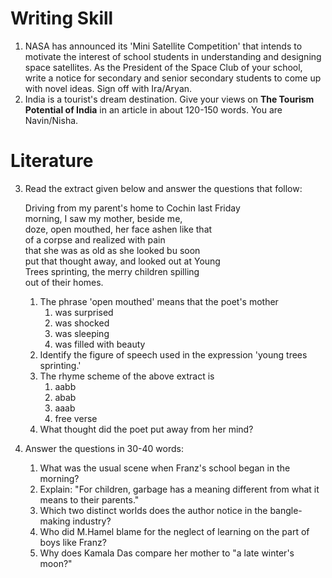 # Writing Skill 

1. NASA has announced its 'Mini Satellite Competition' that intends to motivate the interest of school students in understanding and designing space satellites. As the President of the Space Club of your school, write a notice for secondary and senior secondary students to come up with novel ideas. Sign off with Ira/Aryan. 
2. India is a tourist's dream destination. Give your views on **The Tourism Potential of India** in an article in about 120-150 words. You are Navin/Nisha.

# Literature 

3. Read the extract given below and answer the questions that follow: 
    
    Driving from my parent's home to Cochin last Friday  
    morning, I saw my mother, beside me,   
    doze, open mouthed, her face ashen like that  
    of a corpse and realized with pain  
    that she was as old as she looked bu soon  
    put that thought away, and looked out at Young  
    Trees sprinting, the merry children spilling  
    out of their homes. 

    1. The phrase 'open mouthed' means that the poet's mother
        1. was surprised 
        2. was shocked 
        3. was sleeping 
        4. was filled with beauty
    2. Identify the figure of speech used in the expression 'young trees sprinting.'
    3. The rhyme scheme of the above extract is 
        1. aabb
        2. abab
        3. aaab
        4. free verse 
    4. What thought did the poet put away from her mind? 

4. Answer the questions in 30-40 words: 
    1. What was the usual scene when Franz's school began in the morning? 
    2. Explain: "For children, garbage has a meaning different from what it means to their parents." 
    3. Which two distinct worlds does the author notice in the bangle-making industry? 
    4. Who did M.Hamel blame for the neglect of learning on the part of boys like Franz? 
    5. Why does Kamala Das compare her mother to "a late winter's moon?"
